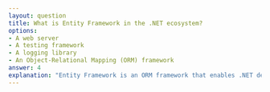 ```yaml
---
layout: question
title: What is Entity Framework in the .NET ecosystem?
options:
- A web server
- A testing framework
- A logging library
- An Object-Relational Mapping (ORM) framework
answer: 4
explanation: "Entity Framework is an ORM framework that enables .NET developers to work with databases using .NET objects, eliminating the need for most data-access code that developers usually need to write."
---
```

